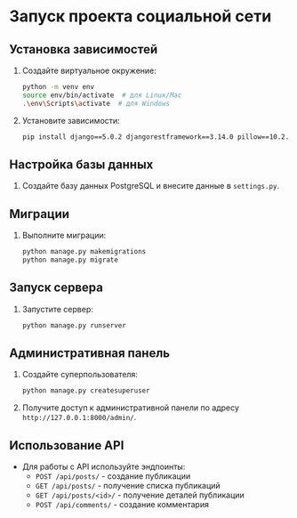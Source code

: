 # Запуск проекта социальной сети

## Установка зависимостей

1. Создайте виртуальное окружение:
   ```bash
   python -m venv env
   source env/bin/activate  # для Linux/Mac
   .\env\Scripts\activate  # для Windows
   ```

2. Установите зависимости:
   ```bash
   pip install django==5.0.2 djangorestframework==3.14.0 pillow==10.2.0 psycopg2-binary==2.9.9 geopy==2.4.1
   ```

## Настройка базы данных

1. Создайте базу данных PostgreSQL и внесите данные в `settings.py`.

## Миграции

1. Выполните миграции:
   ```bash
   python manage.py makemigrations
   python manage.py migrate
   ```

## Запуск сервера

1. Запустите сервер:
   ```bash
   python manage.py runserver
   ```

## Административная панель

1. Создайте суперпользователя:
   ```bash
   python manage.py createsuperuser
   ```

2. Получите доступ к административной панели по адресу `http://127.0.0.1:8000/admin/`.

## Использование API

- Для работы с API используйте эндпоинты:
  - `POST /api/posts/` - создание публикации
  - `GET /api/posts/` - получение списка публикаций
  - `GET /api/posts/<id>/` - получение деталей публикации
  - `POST /api/comments/` - создание комментария
